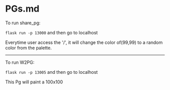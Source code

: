 # PGs.md

To run share_pg:

`flask run -p 13000` and then go to localhost

Everytime user access the '/', it will change the color of(99,99) to a random color from the palette.

---

To run W2PG:

`flask run -p 13005` and then go to localhost

This Pg will paint a 100x100

